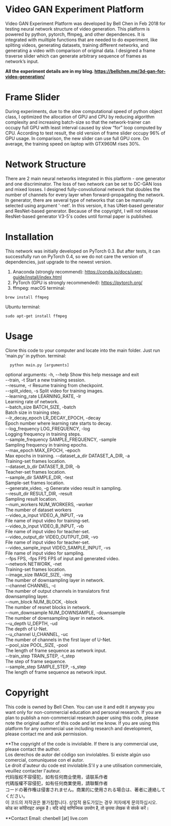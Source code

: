 # Video GAN Experiment Platform
Video GAN Experiment Platform was developed by Bell Chen in Feb 2018 for testing neural network structure of video generation. This platform is powered by python, pytorch, ffmpeg, and other dependences. It is integrated with muiltiple functions that are needed to do experiment, like spliting videos, generating datasets, training different networks, and generating a video with comparison of original data. I designed a frame traverse slider which can generate arbitrary sequence of frames as network’s input.

**All the experiment details are in my blog.
https://bellchen.me/3d-gan-for-video-generation/**

# Frame Slider
During experiments, due to the slow computational speed of python object class, I optimized the allocation of GPU and CPU by reducing algorithm complexity and increasing batch-size so that the network-trainer can occupy full GPU with least interval caused by slow “for” loop computed by CPU. According to test result, the old version of frame slider occupy 96% of GPU usage. In comparison, the new slider can use full GPU core. On average, the training speed on laptop with GTX960M rises 30%.

# Network Structure
There are 2 main neural networks integrated in this platform - one generator and one discriminator. The loss of two network can be set to DC-GAN loss and mixed losses. I designed fully-convolutional network that doubles the number of channels for every layer when forward-propagating the network. In generator, there are several type of networks that can be mannually selected using argument '-net'. In this version, it has UNet-based generator and ResNet-based generator. Because of the copyright, I will not release ResNet-based generator V3-5's codes until formal paper is published.

# Installation
This network was initially developed on PyTorch 0.3. But after tests, it can successfully run on PyTorch 0.4, so we do not care the version of dependencies, just upgrade to the newest version.

1. Anaconda (strongly recommend):
  https://conda.io/docs/user-guide/install/index.html
2. PyTorch (GPU is strongly recommended):
  https://pytorch.org/
3. ffmpeg: 
  macOS terminal: 
  ```
  brew install ffmpeg
  ```
  Ubuntu terminal:
  ```
  sudo apt-get install ffmpeg
  ```

# Usage
Clone this code to your computer and locate into the main folder. Just run 'main.py' in python.
terminal:
```
  python main.py [arguments]
```
optional arguments:
  -h, --help            Show this help message and exit  
  --train, -t           Start a new training session.  
  --resume, -r          Resume training from checkpoint.  
  --split_video, -s     Split video for training images.  
  --learning_rate LEARNING_RATE, -lr  
                        Learning rate of network.  
  --batch_size BATCH_SIZE, -batch  
                        Batch size in training step.  
  --lr_decay_epoch LR_DECAY_EPOCH, -decay  
                        Epoch number where learning rate starts to decay.  
  --log_frequency LOG_FREQUENCY, -log  
                        Logging frequency in training steps.  
  --sample_frequency SAMPLE_FREQUENCY, -sample  
                        Sampling frequency in training epochs.  
  --max_epoch MAX_EPOCH, -epoch  
                        Max epochs in training.
  --dataset_a_dir DATASET_A_DIR, -a  
                        Training-set frames location.  
  --dataset_b_dir DATASET_B_DIR, -b  
                        Teacher-set frames location.  
  --sample_dir SAMPLE_DIR, -test  
                        Sample-set frames location.  
  --generate_video, -g  Generate video result in sampling.  
  --result_dir RESULT_DIR, -result  
                        Sampling result location.  
  --num_workers NUM_WORKERS, -worker  
                        The number of dataset workers  
  --video_a_input VIDEO_A_INPUT, -va  
                        File name of input video for training-set.  
  --video_b_input VIDEO_B_INPUT, -vb  
                        File name of input video for teacher-set.  
  --video_output_dir VIDEO_OUTPUT_DIR, -vo  
                        File name of input video for teacher-set.  
  --video_sample_input VIDEO_SAMPLE_INPUT, -vs  
                        File name of input video for sampling.  
  --fps FPS, -fps FPS   FPS of input and generated video.  
  --network NETWORK, -net  
                        Training-set frames location.  
  --image_size IMAGE_SIZE, -img  
                        The number of downsampling layer in network.  
  --channel CHANNEL, -c  
                        The number of output channels in translators first  
                        downsampling layer.  
  --num_block NUM_BLOCK, -block  
                        The number of resnet blocks in network.  
  --num_downsample NUM_DOWNSAMPLE, -downsample  
                        The number of downsampling layer in network.  
  --u_depth U_DEPTH, -ud  
                        The depth of U-Net.  
  --u_channel U_CHANNEL, -uc  
                        The number of channels in the first layer of U-Net.  
  --pool_size POOL_SIZE, -pool  
                        The length of frame sequence as network input.  
  --train_step TRAIN_STEP, -t_step  
                        The step of frame sequence.  
  --sample_step SAMPLE_STEP, -s_step  
                        The length of frame sequence as network input.  
              
# Copyright
This code is owned by Bell Chen. You can use it and edit it anyway you want only for non-commercial education and personal research. If you are plan to publish a non-commercial research paper using this code, please note the original author of this code and let me know. If you are using this platform for any commercial use including research and development, please contact me and ask permission.

**The copyright of the code is inviolable. If there is any commercial use, please contact the author.  
Los derechos de autor del código son inviolables. Si existe algún uso comercial, comuníquese con el autor.  
Le droit d'auteur du code est inviolable.S'il y a une utilisation commerciale, veuillez contacter l'auteur.  
代码版权不容侵犯，如有任何商业使用，请联系作者  
代碼版權不容侵犯，如有任何商業使用，請聯繫作者  
コードの著作権は侵害されません。商業的に使用される場合は、著者に連絡してください。  
이 코드의 저작권은 불가침합니다. 상업적 용도가있는 경우 저자에게 문의하십시오.  
कोड का कॉपीराइट अचूक है। यदि कोई वाणिज्यिक उपयोग है, तो कृपया लेखक से संपर्क करें।  

**Contact Email: chenbell [at] live.com
